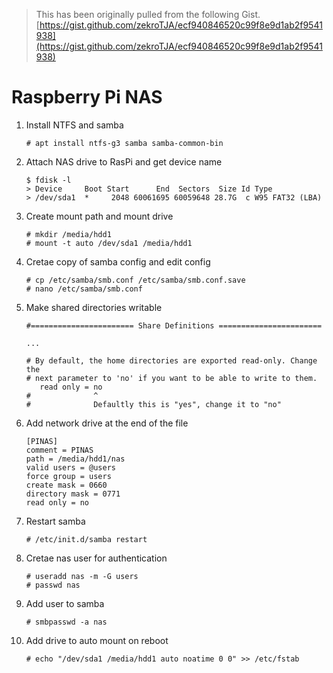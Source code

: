 > This has been originally pulled from the following Gist. [https://gist.github.com/zekroTJA/ecf940846520c99f8e9d1ab2f9541938](https://gist.github.com/zekroTJA/ecf940846520c99f8e9d1ab2f9541938)

# Raspberry Pi NAS

1. Install NTFS and samba
    
    ```
    # apt install ntfs-g3 samba samba-common-bin
    ```
    
2. Attach NAS drive to RasPi and get device name
    
    ```
    $ fdisk -l
    > Device     Boot Start      End  Sectors  Size Id Type
    > /dev/sda1  *     2048 60061695 60059648 28.7G  c W95 FAT32 (LBA)
    ```
    
3. Create mount path and mount drive
    
    ```
    # mkdir /media/hdd1
    # mount -t auto /dev/sda1 /media/hdd1
    ```
    
4. Cretae copy of samba config and edit config
    
    ```
    # cp /etc/samba/smb.conf /etc/samba/smb.conf.save
    # nano /etc/samba/smb.conf
    ```
    
5. Make shared directories writable
    
    ```
    #======================= Share Definitions =======================
    
    ...
    
    # By default, the home directories are exported read-only. Change the
    # next parameter to 'no' if you want to be able to write to them.
       read only = no
    #              ^
    #              Defaultly this is "yes", change it to "no"
    ```
    
6. Add network drive at the end of the file
    
    ```
    [PINAS]
    comment = PINAS
    path = /media/hdd1/nas
    valid users = @users
    force group = users
    create mask = 0660
    directory mask = 0771
    read only = no
    ```
    
7. Restart samba
    
    ```
    # /etc/init.d/samba restart
    ```
    
8. Cretae nas user for authentication
    
    ```
    # useradd nas -m -G users
    # passwd nas
    ```
    
9. Add user to samba
    
    ```
    # smbpasswd -a nas
    ```
    
10. Add drive to auto mount on reboot
    
    ```
    # echo "/dev/sda1 /media/hdd1 auto noatime 0 0" >> /etc/fstab
    ```